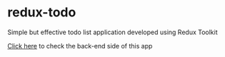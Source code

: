 # redux-todo

Simple but effective todo list application developed using Redux Toolkit

[Click here](https://github.com/FedericoBonel/express-task-api) to check the back-end side of this app
